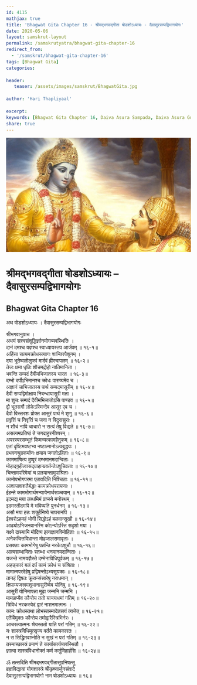 ```yaml
---    
id: 4115    
mathjax: true    
title: 'Bhagwat Gita Chapter 16 - श्रीमद्भगवद्गीता षोडशोऽध्यायः - दैवासुरसम्पद्विभागयोगः'    
date: 2020-05-06    
layout: samskrut-layout 
permalink: /samskrutyatra/bhagwat-gita-chapter-16
redirect_from: 
  - '/samskrut/bhagwat-gita-chapter-16'
tags: [Bhagwat Gita]    
categories:    
    
header:    
   teaser: /assets/images/samskrut/BhagwatGita.jpg    
    
author: 'Hari Thapliyaal'    
    
excerpt:    
keywords: [Bhagwat Gita Chapter 16, Daiva Asura Sampada, Daiva Asura Guna, Daivasura Sampada, Upnishad]       
share: true    
---    
```

    
![](/assets/images/samskrut/BhagwatGita.jpg)    
    
# श्रीमद्भगवद्गीता षोडशोऽध्यायः – दैवासुरसम्पद्विभागयोगः    
## Bhagwat Gita Chapter 16    
    
अथ षोडशोऽध्यायः ।    दैवासुरसम्पद्विभागयोगः    
    
श्रीभगवानुवाच ।    
अभयं सत्त्वसंशुद्धिर्ज्ञानयोगव्यवस्थितिः ।    
दानं दमश्च यज्ञश्च स्वाध्यायस्तप आर्जवम् ॥ १६-१॥    
अहिंसा सत्यमक्रोधस्त्यागः शान्तिरपैशुनम् ।    
दया भूतेष्वलोलुप्त्वं मार्दवं ह्रीरचापलम् ॥ १६-२॥    
तेजः क्षमा धृतिः शौचमद्रोहो नातिमानिता ।    
भवन्ति सम्पदं दैवीमभिजातस्य भारत ॥ १६-३॥    
दम्भो दर्पोऽभिमानश्च क्रोधः पारुष्यमेव च ।    
अज्ञानं चाभिजातस्य पार्थ सम्पदमासुरीम् ॥ १६-४॥    
दैवी सम्पद्विमोक्षाय निबन्धायासुरी मता ।    
मा शुचः सम्पदं दैवीमभिजातोऽसि पाण्डव ॥ १६-५॥    
द्वौ भूतसर्गौ लोकेऽस्मिन्दैव आसुर एव च ।    
दैवो विस्तरशः प्रोक्त आसुरं पार्थ मे शृणु ॥ १६-६॥    
प्रवृत्तिं च निवृत्तिं च जना न विदुरासुराः ।    
न शौचं नापि चाचारो न सत्यं तेषु विद्यते ॥ १६-७॥    
असत्यमप्रतिष्ठं ते जगदाहुरनीश्वरम् ।    
अपरस्परसम्भूतं किमन्यत्कामहैतुकम् ॥ १६-८॥    
एतां दृष्टिमवष्टभ्य नष्टात्मानोऽल्पबुद्धयः ।    
प्रभवन्त्युग्रकर्माणः क्षयाय जगतोऽहिताः ॥ १६-९॥    
काममाश्रित्य दुष्पूरं दम्भमानमदान्विताः ।    
मोहाद्गृहीत्वासद्ग्राहान्प्रवर्तन्तेऽशुचिव्रताः ॥ १६-१०॥    
चिन्तामपरिमेयां च प्रलयान्तामुपाश्रिताः ।    
कामोपभोगपरमा एतावदिति निश्चिताः ॥ १६-११॥    
आशापाशशतैर्बद्धाः कामक्रोधपरायणाः ।    
ईहन्ते कामभोगार्थमन्यायेनार्थसञ्चयान् ॥ १६-१२॥    
इदमद्य मया लब्धमिमं प्राप्स्ये मनोरथम् ।    
इदमस्तीदमपि मे भविष्यति पुनर्धनम् ॥ १६-१३॥    
असौ मया हतः शत्रुर्हनिष्ये चापरानपि ।    
ईश्वरोऽहमहं भोगी सिद्धोऽहं बलवान्सुखी ॥ १६-१४॥    
आढ्योऽभिजनवानस्मि कोऽन्योऽस्ति सदृशो मया ।    
यक्ष्ये दास्यामि मोदिष्य इत्यज्ञानविमोहिताः ॥ १६-१५॥    
अनेकचित्तविभ्रान्ता मोहजालसमावृताः ।    
प्रसक्ताः कामभोगेषु पतन्ति नरकेऽशुचौ ॥ १६-१६॥    
आत्मसम्भाविताः स्तब्धा धनमानमदान्विताः ।    
यजन्ते नामयज्ञैस्ते दम्भेनाविधिपूर्वकम् ॥ १६-१७॥    
अहङ्कारं बलं दर्पं कामं क्रोधं च संश्रिताः ।    
मामात्मपरदेहेषु प्रद्विषन्तोऽभ्यसूयकाः ॥ १६-१८॥    
तानहं द्विषतः क्रूरान्संसारेषु नराधमान् ।    
क्षिपाम्यजस्रमशुभानासुरीष्वेव योनिषु ॥ १६-१९॥    
आसुरीं योनिमापन्ना मूढा जन्मनि जन्मनि ।    
मामप्राप्यैव कौन्तेय ततो यान्त्यधमां गतिम् ॥ १६-२०॥    
त्रिविधं नरकस्येदं द्वारं नाशनमात्मनः ।    
कामः क्रोधस्तथा लोभस्तस्मादेतत्त्रयं त्यजेत् ॥ १६-२१॥    
एतैर्विमुक्तः कौन्तेय तमोद्वारैस्त्रिभिर्नरः ।    
आचरत्यात्मनः श्रेयस्ततो याति परां गतिम् ॥ १६-२२॥    
यः शास्त्रविधिमुत्सृज्य वर्तते कामकारतः ।    
न स सिद्धिमवाप्नोति न सुखं न परां गतिम् ॥ १६-२३॥    
तस्माच्छास्त्रं प्रमाणं ते कार्याकार्यव्यवस्थितौ ।    
ज्ञात्वा शास्त्रविधानोक्तं कर्म कर्तुमिहार्हसि ॥ १६-२४॥    
    
ॐ तत्सदिति श्रीमद्भगवद्गीतासूपनिषत्सु    
ब्रह्मविद्यायां योगशास्त्रे श्रीकृष्णार्जुनसंवादे    
दैवासुरसम्पद्विभागयोगो नाम षोडशोऽध्यायः ॥ १६॥    
    
